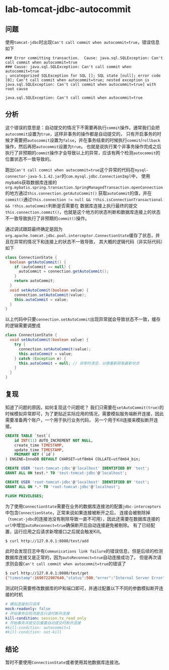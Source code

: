 # lab-tomcat-jdbc-autocommit

## 问题

使用`tomcat-jdbc`时出现`Can't call commit when autocommit=true`，错误信息如下
```log
### Error committing transaction.  Cause: java.sql.SQLException: Can't call commit when autocommit=true
### Cause: java.sql.SQLException: Can't call commit when autocommit=true
; uncategorized SQLException for SQL []; SQL state [null]; error code [0]; Can't call commit when autocommit=true; nested exception is java.sql.SQLException: Can't call commit when autocommit=true] with root cause

java.sql.SQLException: Can't call commit when autocommit=true
```

## 分析

这个错误的意思是：自动提交的情况下不需要再执行`commit`操作。通常我们会把`autocommit`设置为`true`，这样非事务的操作都是自动提交的，
只有开启事务的时候才需要把`autocommit`设置为`false`，并在事务结束的时候执行`commit`/`rollback`操作，然后再把`autocommit`设置为`true`。
也就是说执行某个非事务操作完成之后执行了非预期的`commit`操作才会导致以上的异常，应该有两个检测`autocommit`的位置状态不一致导致的。

跑出`Can't call commit when autocommit=true`这个异常的代码在`mysql-connector-java-5.1.42.jar`的`com.mysql.jdbc.ConnectionImpl`中，
使用mybatis获取数据库连接的`org.mybatis.spring.transaction.SpringManagedTransaction.openConnection`的地方通过`this.connection.getAutoCommit()`
获取`autoCommit`的值，并在`commit()`通过`this.connection != null && !this.isConnectionTransactional && !this.autoCommit`判断是否需要在
数据库连接上执行最终的提交`this.connection.commit()`，也就是这个地方的状态判断和数据库连接上的状态不一致导致执行了非预期的`commit()`操作。

通过调试跟踪最终确定是因为`org.apache.tomcat.jdbc.pool.interceptor.ConnectionState`缓存了状态，并且在异常的情况下和连接上的状态不一致导致，
其大概的逻辑代码（非实际代码）如下
```java
class ConnectionState {
  boolean getAutoCommit() {
    if (autoCommit == null) {
      autoCommit = connection.getAutoCommit();
    }
    return autoCommit;
  }
  void setAutoCommit(boolean value) {
    connection.setAutoCommit(value);
    this.autoCommit = value;
  }
}
```
以上代码中只要`connection.setAutoCommit`出现异常就会导致状态不一致，缓存的逻辑需要调整成
```java
class ConnectionState {
  void setAutoCommit(boolean value) {
    try {
      connection.setAutoCommit(value);
      this.autoCommit = value;
    } catch (Exception e) {
      this.autoCommit = null; // 异常时清空，以便重新获取最新状态
    }
  }
}
```

## 复现

知道了问题的原因，如何复现这个问题呢？
我们只需要在`setAutoCommit(true)`的时候模拟异常即可，为了更贴近实际应用的情况，需要模拟服务端断开连接，因此需要准备两个账户，一个用于执行业务代码，
另一个用于Kill连接来模拟断开连接。
```sql 
CREATE TABLE `test`(
    id INT(11) AUTO_INCREMENT NOT NULL,
    create_time TIMESTAMP,
    update_time TIMESTAMP,
    PRIMARY KEY (`id`)
) ENGINE=InnoDB DEFAULT CHARSET=utf8mb4 COLLATE=utf8mb4_bin;

CREATE USER 'test-tomcat-jdbc'@'localhost' IDENTIFIED BY 'test';
GRANT ALL ON test.* TO 'test-tomcat-jdbc'@'localhost';

CREATE USER 'root-tomcat-jdbc'@'localhost' IDENTIFIED BY 'test';
GRANT ALL ON *.* TO 'root-tomcat-jdbc'@'localhost';

FLUSH PRIVILEGES;
```
为了使用`ConnectionState`需要在业务的数据库连接池的配置`jdbc-interceptors`中包含`ConnectionState`，正常来说如果连接被断开之后，
连接会被剔除掉（`tomcat-jdbc`的连接池没有剔除导致一直不可用），因此还需要在数据库连接的`url`中增加`autoReconnect=true`确保断开后自动连接避免被剔除。
有了已经配置，运行应用之后请求新增接口之后就会触发Kill。
```sh
$ curl http://127.0.0.1:8080/test/add
```
此时会发现日志中有`Communications link failure`的错误信息，但是后续的检测数据库连接又是正常的，因为`autoReconnect=true`自动连接成功了。
但是再次请求则会报`Can't call commit when autocommit=true`的错误了
```sh
$ curl http://127.0.0.1:8080/test/get
{"timestamp":1690722907640,"status":500,"error":"Internal Server Error","exception":"org.springframework.jdbc.UncategorizedSQLException","message":"\n### Error committing transaction.  Cause: java.sql.SQLException: Can't call commit when autocommit=true\n### Cause: java.sql.SQLException: Can't call commit when autocommit=true\n; uncategorized SQLException for SQL []; SQL state [null]; error code [0]; Can't call commit when autocommit=true; nested exception is java.sql.SQLException: Can't call commit when autocommit=true","path":"/test/get"}
```

测试时只需要修改数据库的IP和端口即可，并通过配置以下不同的参数模拟断开连接的时机
```yaml
# 模拟连接到只读库
mock-readonly: false
# 开始事务后检测是否只读时断开连接
kill-condition: session.tx_read_only
# 开始事务并提交后重置自动提交时断开连接
#kill-condition: autocommit=1
#kill-condition: not-kill
```

## 结论

暂时不要使用`ConnectionState`或者使用其他数据库连接池。
